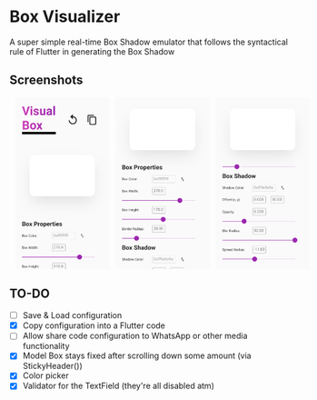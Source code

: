 # Box Visualizer

A super simple real-time Box Shadow emulator that follows the syntactical rule of Flutter in generating the Box Shadow

## Screenshots
<div style="display: flex; justify-content: between;">
  <img style="margin-left: 10px;" src="screenshots/Home1.png" width="33%">
  <img style="margin-left: 10px;" src="screenshots/Home2.png" width="33%">
  <img style="margin-left: 10px;" src="screenshots/Home3.png" width="33%">
</div>

## TO-DO
- [ ] Save & Load configuration
- [x] Copy configuration into a Flutter code
- [ ] Allow share code configuration to WhatsApp or other media functionality
- [x] Model Box stays fixed after scrolling down some amount (via StickyHeader())
- [x] Color picker
- [x] Validator for the TextField (they're all disabled atm)
